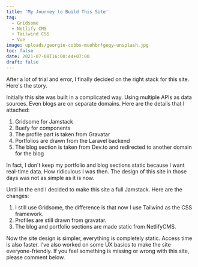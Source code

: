 ```yaml
---
title: 'My Journey to Build This Site'
tag:
  - Gridsome
  - Netlify CMS
  - Tailwind CSS
  - Vue
image: uploads/georgie-cobbs-muohbrfgeqy-unsplash.jpg
toc: false
date: 2021-07-08T16:00:44+07:00
draft: false
---
```


After a lot of trial and error, I finally decided on the right stack for this site. Here's the story.

Initially this site was built in a complicated way. Using multiple APIs as data sources. Even blogs are on separate domains. Here are the details that I attached:

1. Gridsome for Jamstack
2. Buefy for components
3. The profile part is taken from Gravatar
4. Portfolios are drawn from the Laravel backend
5. The blog section is taken from Dev.to and redirected to another domain for the blog

In fact, I don't keep my portfolio and blog sections static because I want real-time data. How ridiculous I was then. The design of this site in those days was not as simple as it is now.

Until in the end I decided to make this site a full Jamstack. Here are the changes:

1. I still use Gridsome, the difference is that now I use Tailwind as the CSS framework.
2. Profiles are still drawn from gravatar.
3. The blog and portfolio sections are made static from NetlifyCMS.

Now the site design is simpler, everything is completely static. Access time is also faster.
I've also worked on some UX basics to make the site everyone-friendly. If you feel something is missing or wrong with this site, please comment below.
